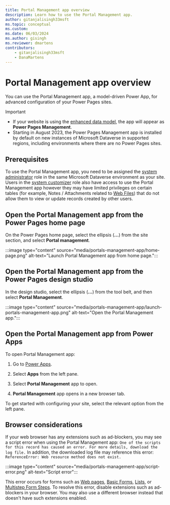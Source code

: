 ```yaml
---
title: Portal Management app overview
description: Learn how to use the Portal Management app.
author: gitanjalisingh33msft
ms.topic: conceptual
ms.custom: 
ms.date: 06/03/2024
ms.author: gisingh
ms.reviewer: dmartens
contributors:
    - gitanjalisingh33msft
    - DanaMartens
---
```


# Portal Management app overview

You can use the Portal Management app, a model-driven Power App, for advanced configuration of your Power Pages sites.

> [!IMPORTANT]
> - If your website is using the [enhanced data model](../admin/enhanced-data-model.md), the app will appear as **Power Pages Management**.
> - Starting in August 2023, the Power Pages Management app is installed by default on new instances of Microsoft Dataverse in supported regions, including environments where there are no Power Pages sites.

## Prerequisites

To use the Portal Management app, you need to be assigned the [system administrator](/power-platform/admin/assign-security-roles) role in the same Microsoft Dataverse environment as your site. Users in the [system customizer](/power-platform/admin/assign-security-roles) role also have access to use the Portal Management app however they may have limited privileges on certain tables (for example,  Notes / Attachments related to [Web Files](/power-apps/maker/portals/configure/web-files)) that do not allow them to view or update records created by other users.

## Open the Portal Management app from the Power Pages home page

On the Power Pages home page, select the ellipsis (**...**) from the site section, and select **Portal management**.

:::image type="content" source="media/portals-management-app/home-page.png" alt-text="Launch Portal Management app from home page.":::

## Open the Portal Management app from the Power Pages design studio

In the design studio, select the ellipsis (**...**) from the tool belt, and then select **Portal Management**.

:::image type="content" source="media/portals-management-app/launch-portals-management-app.png" alt-text="Open the Portal Management app.":::

## Open the Portal Management app from Power Apps

To open Portal Management app:

1. Go to [Power Apps](https://make.powerapps.com).

1. Select **Apps** from the left pane.

1. Select **Portal Management** app to open.

1. **Portal Management** app opens in a new browser tab.

To get started with configuring your site, select the relevant option from the left pane.

## Browser considerations

If your web browser has any extensions such as ad-blockers, you may see a script error when using the Portal Management app: `One of the scripts for this record has caused an error. For more details, download the log file.` In addition, the downloaded log file may reference this error: `ReferenceError: Web resource method does not exist.` 

:::image type="content" source="media/portals-management-app/script-error.png" alt-text="Script error":::

This error occurs for forms such as [Web pages](web-page.md), [Basic Forms](basic-forms.md), [Lists](lists.md), or [Multistep Form Steps](multistep-form-steps.md). To resolve this error, disable extensions such as ad-blockers in your browser. You may also use a different browser instead that doesn't have such extensions enabled.
